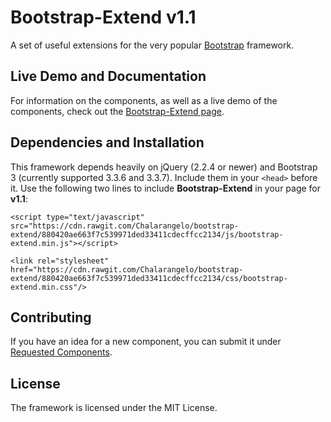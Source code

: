 # Bootstrap-Extend v1.1

A set of useful extensions for the very popular [Bootstrap](http://getbootstrap.com/) framework.

## Live Demo and Documentation

For information on the components, as well as a live demo of the components, check out the [Bootstrap-Extend page](https://chalarangelo.github.io/bootstrap-extend/).

## Dependencies and Installation

This framework depends heavily on jQuery (2.2.4 or newer) and Bootstrap 3 (currently supported 3.3.6 and 3.3.7). Include them in your `<head>` before it. Use the following two lines to include **Bootstrap-Extend** in your page for **v1.1**:

`<script type="text/javascript" src="https://cdn.rawgit.com/Chalarangelo/bootstrap-extend/880420ae663f7c539971ded33411cdecffcc2134/js/bootstrap-extend.min.js"></script>`

`<link rel="stylesheet" href="https://cdn.rawgit.com/Chalarangelo/bootstrap-extend/880420ae663f7c539971ded33411cdecffcc2134/css/bootstrap-extend.min.css"/>`

## Contributing

If you have an idea for a new component, you can submit it under [Requested Components](https://github.com/Chalarangelo/bootstrap-extend/issues/3).

## License

The framework is licensed under the MIT License.